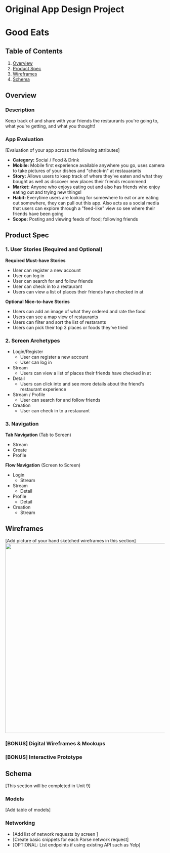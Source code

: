 Original App Design Project
===

# Good Eats

## Table of Contents
1. [Overview](#Overview)
1. [Product Spec](#Product-Spec)
1. [Wireframes](#Wireframes)
2. [Schema](#Schema)

## Overview
### Description
Keep track of and share with your friends the restaurants you're going to, what you're getting, and what you thought! 

### App Evaluation
[Evaluation of your app across the following attributes]
- **Category:** Social / Food & Drink
- **Mobile:** Mobile first experience available anywhere you go, uses camera to take pictures of your dishes and "check-in" at restauarants
- **Story:** Allows users to keep track of where they've eaten and what they bought as well as discover new places their friends recommend
- **Market:** Anyone who enjoys eating out and also has friends who enjoy eating out and trying new things!
- **Habit:** Everytime users are looking for somewhere to eat or are eating out somewhere, they can pull out this app. Also acts as a social media that users can explore through a "feed-like" view so see where their friends have been going
- **Scope:** Posting and viewing feeds of food; following friends

## Product Spec

### 1. User Stories (Required and Optional)

**Required Must-have Stories**

* User can register a new account
* User can log in
* User can search for and follow friends
* User can check in to a restaurant
* Users can view a list of places their friends have checked in at

**Optional Nice-to-have Stories**

* Users can add an image of what they ordered and rate the food
*  Users can see a map view of restaurants
* Users can filter and sort the list of restarants
* Users can pick their top 3 places or foods they've tried

### 2. Screen Archetypes

* Login/Register
    * User can register a new account
    * User can log in
* Stream
    * Users can view a list of places their friends have checked in at
* Detail
    * Users can click into and see more details about the friend's restaurant experience
* Stream / Profile
    * User can search for and follow friends
* Creation
    * User can check in to a restaurant


### 3. Navigation

**Tab Navigation** (Tab to Screen)

* Stream
* Create
* Profile

**Flow Navigation** (Screen to Screen)

* Login
    * Stream
* Stream
    * Detail
* Profile
    * Detail
* Creation
    * Stream

## Wireframes
[Add picture of your hand sketched wireframes in this section]
<img src="YOUR_WIREFRAME_IMAGE_URL" width=600>

### [BONUS] Digital Wireframes & Mockups

### [BONUS] Interactive Prototype

## Schema 
[This section will be completed in Unit 9]
### Models
[Add table of models]
### Networking
- [Add list of network requests by screen ]
- [Create basic snippets for each Parse network request]
- [OPTIONAL: List endpoints if using existing API such as Yelp]
